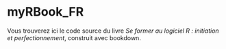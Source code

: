 # myRBook_FR
Vous trouverez ici le code source du livre *Se former au logiciel R : initiation et perfectionnement*, construit avec bookdown.